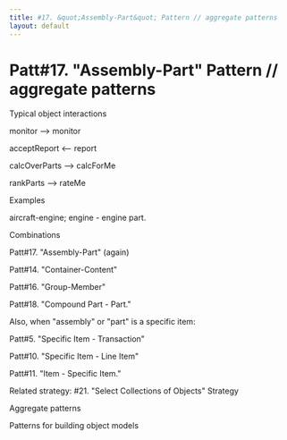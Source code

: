 ```yaml
---
title: #17. &quot;Assembly-Part&quot; Pattern // aggregate patterns
layout: default
---
```




# Patt#17. &quot;Assembly-Part&quot; Pattern // aggregate patterns 

 

Typical object interactions 

 monitor --&gt; monitor 

 acceptReport &lt;-- report 

 calcOverParts --&gt; calcForMe 

 rankParts --&gt; rateMe 

Examples

 aircraft-engine; engine - engine part. 

Combinations 

Patt#17. &quot;Assembly-Part&quot; (again) 

Patt#14. &quot;Container-Content&quot; 

Patt#16. &quot;Group-Member&quot; 

Patt#18. &quot;Compound Part - Part.&quot; 

 Also, when &quot;assembly&quot; or &quot;part&quot; is a specific item: 

Patt#5. &quot;Specific Item - Transaction&quot; 

Patt#10. &quot;Specific Item - Line Item&quot; 

Patt#11. &quot;Item - Specific Item.&quot; 

Related strategy: #21. &quot;Select Collections of
Objects&quot; Strategy 

Aggregate patterns

Patterns for building object models




